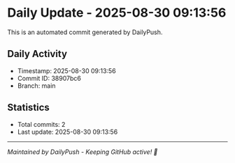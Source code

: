 # Daily Update - 2025-08-30 09:13:56

This is an automated commit generated by DailyPush.

## Daily Activity
- Timestamp: 2025-08-30 09:13:56
- Commit ID: 38907bc6
- Branch: main

## Statistics
- Total commits: 2
- Last update: 2025-08-30 09:13:56

---
*Maintained by DailyPush - Keeping GitHub active! 🚀*
